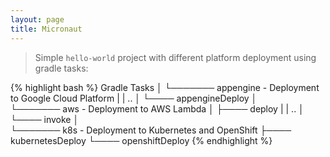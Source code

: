 ```yaml
---
layout: page
title: Micronaut
---
```

> Simple `hello-world` project with different platform deployment using gradle tasks: 

{% highlight bash %}
Gradle Tasks
  │
  └─────── appengine - Deployment to Google Cloud Platform
  |             |       ..
  │             └──── appengineDeploy
  │      
  └─────── aws - Deployment to AWS Lambda
  │             ├──── deploy 
  |             |       ..
  │             └──── invoke
  │      
  └─────── k8s - Deployment to Kubernetes and OpenShift
                ├──── kubernetesDeploy
                └──── openshiftDeploy
{% endhighlight %}


[jekyll-docs]: http://jekyllrb.com/docs/home
[jekyll-gh]:   https://github.com/jekyll/jekyll
[jekyll-talk]: https://talk.jekyllrb.com/
